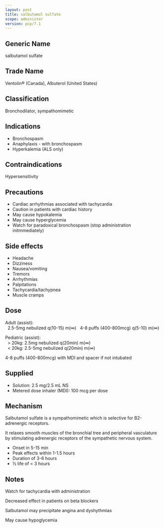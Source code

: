 ```yaml
---
layout: post
title: salbutamol sulfate
scope: administer
version: pcp/7.1
---
```


## Generic Name

salbutamol sulfate

## Trade Name

Ventolin® (Canada), Albuterol (United States)

## Classification

Bronchodilator, sympathomimetic

## Indications

- Bronchospasm
- Anaphylaxis - with bronchospasm
- Hyperkalemia (ALS only)

## Contraindications

Hypersensitivity

## Precautions

- Cardiac arrhythmias associated with tachycardia
- Caution in patients with cardiac history
- May cause hypokalemia
- May cause hyperglycemia
- Watch for paradoxical bronchospasm (stop administration initmmediately)

## Side effects

- Headache
- Dizziness
- Nausea/vomiting
- Tremors
- Arrhythmias
- Palpitations
- Tachycardia/tachypnea
- Muscle cramps

## Dose

Adult (assist): \
&nbsp;&nbsp;2.5-5mg nebulized q(10-15) m(∞)
&nbsp;&nbsp;4-8 puffs (400-800mcg) q(5-10) m(∞)

Pediatric (assist): \
&nbsp;&nbsp;&gt; 20kg: 2.5mg nebulized q(20min) m(∞) \
&nbsp;&nbsp;&lt; 20kg: 2.5-5mg nebulized q(20min) m(∞)

4-8 puffs (400-800mcg) with MDI and spacer if not intubated

## Supplied

- Solution: 2.5 mg/2.5 mL NS
- Metered dose inhaler (MDI): 100 mcg per dose

## Mechanism

Salbutamol sulfate is a sympathomimetic which is selective for B2-adrenergic receptors.

It relaxes smooth muscles of the bronchial tree and peripheral vasculature by stimulating adrenergic receptors of the sympathetic nervous system.

- Onset in 5-15 min
- Peak effects within 1-1.5 hours
- Duration of 3-6 hours
- ½ life of < 3 hours

## Notes

Watch for tachycardia with administration

Decreased effect in patients on beta blockers

Salbutamol may precipitate angina and dyshythmias

May cause hypoglycemia
